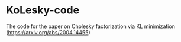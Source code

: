 # KoLesky-code
The code for the paper on Cholesky factorization via KL minimization (https://arxiv.org/abs/2004.14455)
